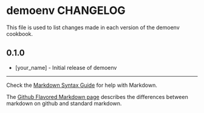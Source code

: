 demoenv CHANGELOG
=================

This file is used to list changes made in each version of the demoenv cookbook.

0.1.0
-----
- [your_name] - Initial release of demoenv

- - -
Check the [Markdown Syntax Guide](http://daringfireball.net/projects/markdown/syntax) for help with Markdown.

The [Github Flavored Markdown page](http://github.github.com/github-flavored-markdown/) describes the differences between markdown on github and standard markdown.
